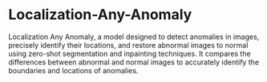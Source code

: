 # Localization-Any-Anomaly
Localization Any Anomaly, a model designed to detect anomalies in images, precisely identify their locations, and restore abnormal images to normal using zero-shot segmentation and inpainting techniques. It compares the differences between abnormal and normal images to accurately identify the boundaries and locations of anomalies.
